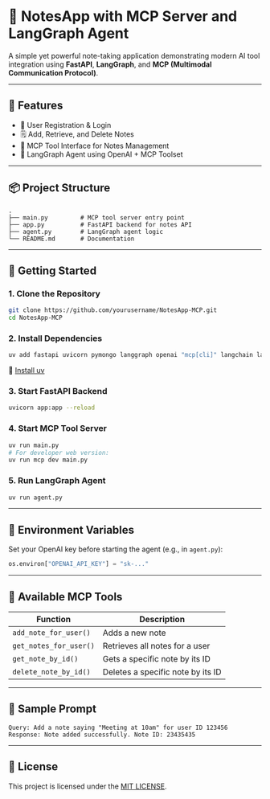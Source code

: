 # 📝 NotesApp with MCP Server and LangGraph Agent

A simple yet powerful note-taking application demonstrating modern AI tool integration using **FastAPI**, **LangGraph**, and **MCP (Multimodal Communication Protocol)**.

---

## 🧠 Features

- 🔐 User Registration & Login
- 🗒️ Add, Retrieve, and Delete Notes
- 🔧 MCP Tool Interface for Notes Management
- 🤖 LangGraph Agent using OpenAI + MCP Toolset

---

## 📦 Project Structure

```
.
├── main.py         # MCP tool server entry point
├── app.py          # FastAPI backend for notes API
├── agent.py        # LangGraph agent logic
└── README.md       # Documentation
```

---

## 🚀 Getting Started

### 1. Clone the Repository

```bash
git clone https://github.com/yourusername/NotesApp-MCP.git
cd NotesApp-MCP
```

### 2. Install Dependencies

```bash
uv add fastapi uvicorn pymongo langgraph openai "mcp[cli]" langchain langchain_mcp_adapters
```

🔗 [Install uv](https://docs.astral.sh/uv/getting-started/installation/)

### 3. Start FastAPI Backend

```bash
uvicorn app:app --reload
```

### 4. Start MCP Tool Server

```bash
uv run main.py
# For developer web version:
uv run mcp dev main.py
```

### 5. Run LangGraph Agent

```bash
uv run agent.py
```

---

## 🔐 Environment Variables

Set your OpenAI key before starting the agent (e.g., in `agent.py`):

```python
os.environ["OPENAI_API_KEY"] = "sk-..."
```

---

## 🧰 Available MCP Tools

| Function                | Description                        |
|-------------------------|------------------------------------|
| `add_note_for_user()`   | Adds a new note                    |
| `get_notes_for_user()`  | Retrieves all notes for a user     |
| `get_note_by_id()`      | Gets a specific note by its ID     |
| `delete_note_by_id()`   | Deletes a specific note by its ID  |

---

## 💬 Sample Prompt

```text
Query: Add a note saying "Meeting at 10am" for user ID 123456
Response: Note added successfully. Note ID: 23435435
```

---

## 📄 License

This project is licensed under the [MIT LICENSE](./LICENSE.md).